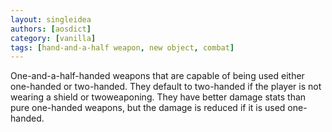 ```yaml
---
layout: singleidea
authors: [aosdict]
category: [vanilla]
tags: [hand-and-a-half weapon, new object, combat]
---
```

One-and-a-half-handed weapons that are capable of being used either one-handed or two-handed. They default to two-handed if the player is not wearing a shield or twoweaponing. They have better damage stats than pure one-handed weapons, but the damage is reduced if it is used one-handed.
